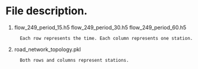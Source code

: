 # File description.

1) flow_249_period_15.h5 flow_249_period_30.h5 flow_249_period_60.h5 

         Each row represents the time. Each column represents one station.

2) road_network_topology.pkl

         Both rows and columns represent stations.